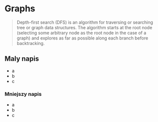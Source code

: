 # Graphs

> Depth-first search (DFS) is an algorithm for traversing or searching tree or graph data structures. The algorithm starts at the root node (selecting some arbitrary node as the root node in the case of a graph) and explores as far as possible along each branch before backtracking.

## Maly napis
- a
- b
- c

### Mniejszy napis
* a
* b
* c

